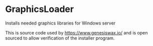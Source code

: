 # GraphicsLoader
Installs needed graphics libraries for Windows server

This is source code used by https://www.genesiswax.io/ and is open sourced to allow verification of the installer program.
